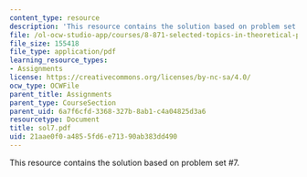 ```yaml
---
content_type: resource
description: 'This resource contains the solution based on problem set #7.'
file: /ol-ocw-studio-app/courses/8-871-selected-topics-in-theoretical-particle-physics-branes-and-gauge-theory-dynamics-fall-2004/21aae0f0a4855fd6e71390ab383dd490_sol7.pdf
file_size: 155418
file_type: application/pdf
learning_resource_types:
- Assignments
license: https://creativecommons.org/licenses/by-nc-sa/4.0/
ocw_type: OCWFile
parent_title: Assignments
parent_type: CourseSection
parent_uid: 6a7f6cfd-3368-327b-8ab1-c4a04825d3a6
resourcetype: Document
title: sol7.pdf
uid: 21aae0f0-a485-5fd6-e713-90ab383dd490
---
```

This resource contains the solution based on problem set #7.